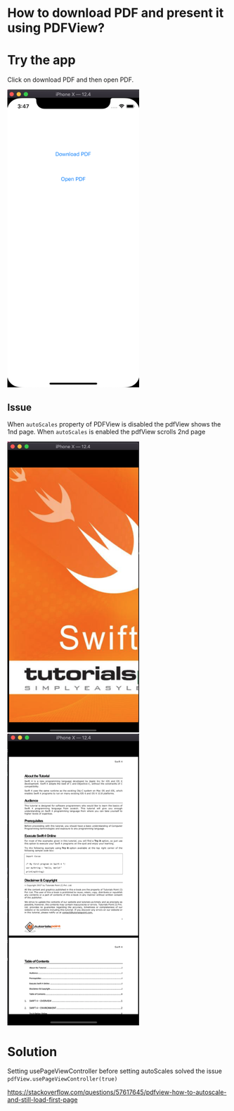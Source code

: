 # How to download PDF and present it using PDFView?

# Try the app
Click on download PDF and then open PDF.

<img src=https://github.com/2raptor/DownloadPDF/blob/master/Snapshots/Initial%20Screen.png width=300>

## Issue
When `autoScales` property of PDFView is disabled the pdfView shows the 1nd page. When `autoScales` is enabled the pdfView scrolls 2nd page

<img src=https://raw.githubusercontent.com/2raptor/DownloadPDF/master/Snapshots/AutoScaleds%20is%20false%20Page1.png width=300> <img src=https://raw.githubusercontent.com/2raptor/DownloadPDF/master/Snapshots/AutoScaleds%20is%20true%20Page2.png width=300> 

# Solution
Setting usePageViewController before setting autoScales solved the issue
`pdfView.usePageViewController(true)`

https://stackoverflow.com/questions/57617645/pdfview-how-to-autoscale-and-still-load-first-page

